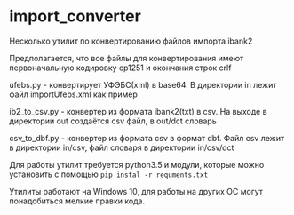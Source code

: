 # import_converter
Несколько утилит по конвертированию файлов импорта ibank2

Предполагается, что все файлы для конвертирования имеют первоначальную кодировку cp1251 и окончания строк crlf

ufebs.py - конвертирует УФЭБС(xml) в base64. В директории in лежит файл importUfebs.xml как пример

ib2_to_csv.py - конвертер из формата ibank2(txt) в csv. На выходе в директории out создаётся csv файл, в out/dct словарь

csv_to_dbf.py - конвертер из формата csv в формат dbf. Файл csv лежит в директории in/csv, файл словаря в директории in/csv/dct


Для работы утилит требуется python3.5 и модули, которые можно установить с помощью
`pip instal -r requments.txt`

Утилиты работают на Windows 10, для работы на других ОС могут понадобиться мелкие правки кода.
